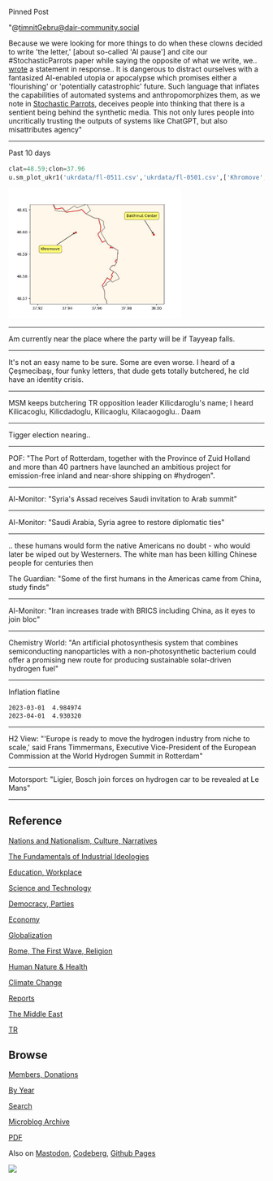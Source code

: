 Pinned Post

"@timnitGebru@dair-community.social

Because we were looking for more things to do when these clowns
decided to write 'the letter,' [about so-called 'AI pause'] and cite
our \#StochasticParrots paper while saying the opposite of what we
write, we.. [wrote](https://www.dair-institute.org/blog/letter-statement-March2023)
a statement in response.. It is dangerous to distract ourselves with a fantasized
AI-enabled utopia or apocalypse which promises either a 'flourishing' or
'potentially catastrophic' future. Such language that inflates the capabilities
of automated systems and anthropomorphizes them, as we note in [Stochastic Parrots](https://dl.acm.org/doi/abs/10.1145/3442188.3445922), 
deceives people into thinking that there is a sentient being behind the
synthetic media. This not only lures people into uncritically trusting
the outputs of systems like ChatGPT, but also misattributes agency"

---

Past 10 days

```python
clat=48.59;clon=37.96
u.sm_plot_ukr1('ukrdata/fl-0511.csv','ukrdata/fl-0501.csv',['Khromove','Bakhmut Center'],clat,clon,zoom=0.005)
```

<img width='340' src='mbl/2023/ukr-14.jpg'/> 

---

Am currently near the place where the party will be if Tayyeap falls.

---

It's not an easy name to be sure. Some are even worse. I heard of a
Çeşmecibaşı, four funky letters, that dude gets totally butchered, he
cld have an identity crisis.

---

MSM keeps butchering TR opposition leader Kilicdaroglu's name; I heard
Kilicacoglu, Kilicdadoglu, Kilicaoglu, Kilacaogoglu.. Daam

---

Tigger election nearing..

---

POF: "The Port of Rotterdam, together with the Province of Zuid
Holland and more than 40 partners have launched an ambitious project
for emission-free inland and near-shore shipping on #hydrogen".

---


Al-Monitor: "Syria's Assad receives Saudi invitation to Arab summit"

---

Al-Monitor: "Saudi Arabia, Syria agree to restore diplomatic ties"

---

.. these humans would form the native Americans no doubt - who would
later be wiped out by Westerners. The white man has been killing
Chinese people for centuries then

The Guardian: "Some of the first humans in the Americas came from
China, study finds"

---

Al-Monitor: "Iran increases trade with BRICS including China, as it
eyes to join bloc"

---

Chemistry World: "An artificial photosynthesis system that combines
semiconducting nanoparticles with a non-photosynthetic bacterium could
offer a promising new route for producing sustainable solar-driven
hydrogen fuel"

---

Inflation flatline

```
2023-03-01  4.984974
2023-04-01  4.930320
```

---

H2 View: "'Europe is ready to move the hydrogen industry from niche to
scale,' said Frans Timmermans, Executive Vice-President of the
European Commission at the World Hydrogen Summit in Rotterdam"

---

Motorsport: "Ligier, Bosch join forces on hydrogen car to be revealed
at Le Mans"

---

## Reference

[Nations and Nationalism, Culture, Narratives](0119/2013/02/nations-and-nationalism.html)

[The Fundamentals of Industrial Ideologies](0119/2011/04/fundamentals-of-industrial-ideologies.html)

[Education, Workplace](0119/2017/09/education-workplace.html)

[Science and Technology](0119/2018/09/science-technology.html)

[Democracy, Parties](0119/2016/11/democracy.html)

[Economy](2021/01/economy.html)

[Globalization](0119/2018/09/globalization.html)

[Rome, The First Wave, Religion](0119/2017/12/rome.html)

[Human Nature & Health](2020/07/human-nature.html)

[Climate Change](2022/01/climate.html)

[Reports](2021/01/reports.html)

[The Middle East](0119/2019/07/middleeast.html)

[TR](../tr/index.html)

## Browse

[Members, Donations](2022/08/members.html)

[By Year](years.html)

[Search](search.html)

[Microblog Archive](mbl/index.html)

[PDF](https://drive.google.com/uc?export=view&id=1FSi-1MnqXVq_PVTEXzzflwN8-7h92N_R)

Also on 
[Mastodon](https://masto.ai/@muratk3n),
[Codeberg](https://muratk5n.codeberg.page/en/),
[Github Pages](https://muratk5n.github.io/thirdwave/en/)

<img src='https://drive.google.com/uc?export=view&id=1zsIeciFSvlr-sWB84Tc0mfZ_NYqn9VQx'/> 



